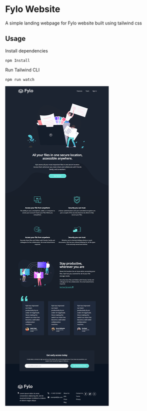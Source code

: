 # Fylo Website

A simple landing webpage for Fylo website built using tailwind css 

## Usage

Install dependencies

```
npm Install
```

Run Tailwind CLI

```
npm run watch
```

![Alt text](images/fylo.png)
